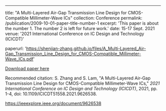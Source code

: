 ---
title: "A Multi-Layered Air-Gap Transmission Line Design for CMOS-Compatible Millimeter-Wave ICs"
collection: Conference
permalink: /publication/2009-10-01-paper-title-number-1
excerpt: 'This paper is about the number 1. The number 2 is left for future work.'
date: 15-17 Sept. 2021
venue: '2021 International Conference on IC Design and Technology (ICICDT)'

paperurl: 'https://shenjian-zhang.github.io/files/A_Multi-Layered_Air-Gap_Transmission_Line_Design_for_CMOS-Compatible_Millimeter-Wave_ICs.pdf'

[Download paper here](https://shenjian-zhang.github.io/files/A_Multi-Layered_Air-Gap_Transmission_Line_Design_for_CMOS-Compatible_Millimeter-Wave_ICs.pdf)

Recommended citation: S. Zhang and S. Lam, "A Multi-Layered Air-Gap Transmission Line Design for CMOS-Compatible Millimeter-Wave ICs," <i>2021 International Conference on IC Design and Technology (ICICDT)</i>, 2021, pp. 1-4, doi: 10.1109/ICICDT51558.2021.9626538.

https://ieeexplore.ieee.org/document/9626538

